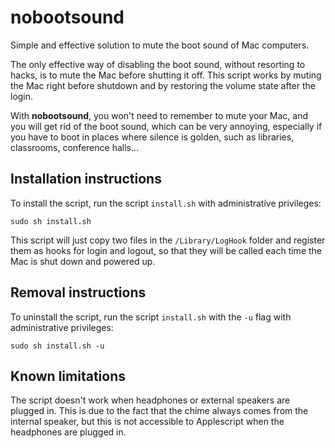 # nobootsound
Simple and effective solution to mute the boot sound of Mac computers.

The only effective way of disabling the boot sound, without resorting to hacks, is to mute the Mac before shutting it off. This script works by muting the Mac right before shutdown and by restoring the volume state after the login.

With **nobootsound**, you won't need to remember to mute your Mac, and you will get rid of the boot sound, which can be very annoying, especially if you have to boot in places where silence is golden, such as libraries, classrooms, conference halls...

## Installation instructions
To install the script, run the script `install.sh` with administrative privileges:

    sudo sh install.sh
	
This script will just copy two files in the `/Library/LogHook` folder and register them as hooks for login and logout, so that they will be called each time the Mac is shut down and powered up.

## Removal instructions
To uninstall the script, run the script `install.sh` with the `-u` flag with administrative privileges:

    sudo sh install.sh -u

## Known limitations
The script doesn't work when headphones or external speakers are plugged in. This is due to the fact that the chime always comes from the internal speaker, but this is not accessible to Applescript when the headphones are plugged in.
